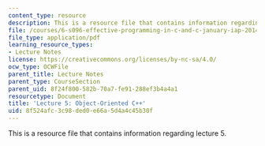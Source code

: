 ```yaml
---
content_type: resource
description: This is a resource file that contains information regarding lecture 5.
file: /courses/6-s096-effective-programming-in-c-and-c-january-iap-2014/8f524afc3c98ded0e66a5d4a4c45b30f_MIT6_S096IAP14_Lecture5.pdf
file_type: application/pdf
learning_resource_types:
- Lecture Notes
license: https://creativecommons.org/licenses/by-nc-sa/4.0/
ocw_type: OCWFile
parent_title: Lecture Notes
parent_type: CourseSection
parent_uid: 8f24f800-582b-70a7-fe91-288ef3b4a4a1
resourcetype: Document
title: 'Lecture 5: Object-Oriented C++'
uid: 8f524afc-3c98-ded0-e66a-5d4a4c45b30f
---
```

This is a resource file that contains information regarding lecture 5.